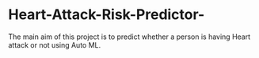 # Heart-Attack-Risk-Predictor-
The main aim of this project is to predict whether a person is having Heart attack or not using Auto ML.
